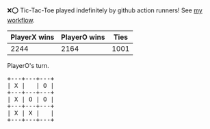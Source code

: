 :x::o: Tic-Tac-Toe played indefinitely by github action runners! See [my workflow](.github/workflows/play.yaml).

|PlayerX wins|PlayerO wins|Ties|
|-|-|-|
|2244|2164|1001|

PlayerO's turn.

<pre>
+---+---+---+
| X |   | O |
+---+---+---+
| X | O | O |
+---+---+---+
| X | X |   |
+---+---+---+
</pre>